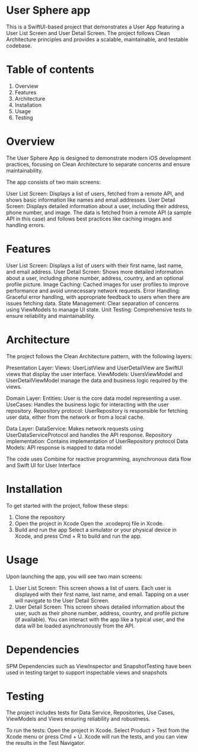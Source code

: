 

# User Sphere app
This is a SwiftUI-based project that demonstrates a User App featuring a User List Screen and User Detail Screen. The project follows Clean Architecture principles and provides a scalable, maintainable, and testable codebase.

# Table of contents 
1. Overview
2. Features
3. Architecture
4. Installation
5. Usage
6. Testing

# Overview
The User Sphere App is designed to demonstrate modern iOS development practices, focusing on Clean Architecture to separate concerns and ensure maintainability.

The app consists of two main screens:

User List Screen: Displays a list of users, fetched from a remote API, and shows basic information like names and email addresses.
User Detail Screen: Displays detailed information about a user, including their address, phone number, and image.
The data is fetched from a remote API (a sample API in this case) and follows best practices like caching images and handling  errors.

# Features
User List Screen: Displays a list of users with their first name, last name, and email address.
User Detail Screen: Shows more detailed information about a user, including phone number, address, country, and an optional profile picture.
Image Caching: Cached images for user profiles to improve performance and avoid unnecessary network requests.
Error Handling: Graceful error handling, with appropriate feedback to users when there are issues fetching data.
State Management: Clear separation of concerns using ViewModels to manage UI state.
Unit Testing: Comprehensive tests to ensure reliability and maintainability.

# Architecture
The project follows the Clean Architecture pattern, with the following layers:

Presentation Layer:
Views: UserListView and UserDetailView are SwiftUI views that display the user interface.
ViewModels: UsersViewModel and UserDetailViewModel manage the data and business logic required by the views.

Domain Layer:
Entities: User is the core data model representing a user.
UseCases: Handles the business logic for interacting with the user repository.
Repository protocol: UserRepository is responsible for fetching user data, either from the network or from a local cache.

Data Layer:
DataService: Makes network requests using UserDataServiceProtocol and handles the API response.
Repository implementation: Contains implementation of UserRepository protocol 
Data Models: API response is mapped to data model

The code uses Combine for reactive programming, asynchronous data flow and Swift UI for User Interface

# Installation
To get started with the project, follow these steps:

1. Clone the repository
2. Open the project in Xcode
Open the .xcodeproj file in Xcode.
4. Build and run the app
Select a simulator or your physical device in Xcode, and press Cmd + R to build and run the app.

# Usage
Upon launching the app, you will see two main screens:

1. User List Screen:
This screen shows a list of users. Each user is displayed with their first name, last name, and email.
Tapping on a user will navigate to the User Detail Screen.
2. User Detail Screen:
This screen shows detailed information about the user, such as their phone number, address, country, and profile picture (if available).
You can interact with the app like a typical user, and the data will be loaded asynchronously from the API.

# Dependencies 
SPM Dependencies such as ViewInspector and SnapshotTesting have been used in testing target to support inspectable views and snapshots

# Testing
The project includes tests for Data Service, Repositories, Use Cases, ViewModels and Views ensuring reliability and robustness. 

To run the tests:
Open the project in Xcode.
Select Product > Test from the Xcode menu or press Cmd + U.
Xcode will run the tests, and you can view the results in the Test Navigator.





